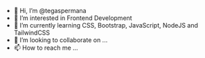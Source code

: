 - 👋 Hi, I’m @tegaspermana
- 👀 I’m interested in Frontend Development
- 🌱 I’m currently learning CSS, Bootstrap, JavaScript, NodeJS and TailwindCSS
- 💞️ I’m looking to collaborate on ...
- 📫 How to reach me ...

<!---
tegaspermana/tegaspermana is a ✨ special ✨ repository because its `README.md` (this file) appears on your GitHub profile.
You can click the Preview link to take a look at your changes.
--->
